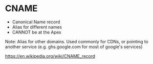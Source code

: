 # CNAME

* Canonical Name record <!-- .element: class="fragment" -->
* Alias for different names <!-- .element: class="fragment" -->
* CANNOT be at the Apex <!-- .element: class="fragment" -->

Note:
Alias for other domains. Used commonly for CDNs, or pointing to another service (e.g. ghs.google.com for most of google's services)

https://en.wikipedia.org/wiki/CNAME_record
